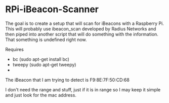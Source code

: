 RPi-iBeacon-Scanner
===================

The goal is to create a setup that will scan for iBeacons with a Raspberry Pi.  
This will probably use ibeacon_scan developed by Radius Networks and then piped into another script that 
will do something with the information.  That something is undefined right now. 

Requires 
* bc  (sudo apt-get install bc)
* tweepy (sudo apt-get tweepy)
* 

The iBeacon that I am trying to detect is F9:8E:7F:50:CD:68

I don't need the range and stuff, just if it is in range so I may keep it simple and just look for the mac address.  
